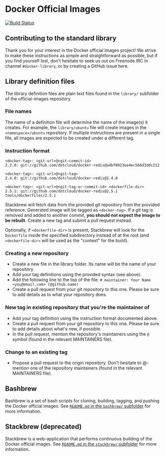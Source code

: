 # Docker Official Images

[![Build Status](https://travis-ci.org/docker-library/official-images.svg?branch=master)](https://travis-ci.org/docker-library/official-images)

## Contributing to the standard library

Thank you for your interest in the Docker official images project! We
strive to make these instructions as simple and straightforward as
possible, but if you find yourself lost, don't hesitate to seek us out
on Freenode IRC in channel `#docker-library`, or by creating a GitHub
issue here.

## Library definition files

The library definition files are plain text files found in the `library/`
subfolder of the official-images repository.

### File names

The name of a definition file will determine the name of the image(s) it
creates. For example, the `library/ubuntu` file will create images in the
`<namespace>/ubuntu` repository. If multiple instructions are present in
a single file, all images are expected to be created under a different tag.

### Instruction format

```
<docker-tag>: <git-url>@<git-commit-id>
2.2.0: git://github.com/dotcloud/docker-redis@a4bf8923ee4ec566d3ddc212

<docker-tag>: <git-url>@<git-tag>
2.4.0: git://github.com/dotcloud/docker-redis@2.4.0

<docker-tag>: <git-url>@<git-tag-or-commit-id> <dockerfile-dir>
2.5.1: git://github.com/dotcloud/docker-redis@2.5.1 tools/dockerfiles/2.5.1
```

Stackbrew will fetch data from the provided git repository from the
provided reference. Generated image will be tagged as `<docker-tag>`.
If a git tag is removed and added to another commit, **you should not
expect the image to be rebuilt.** Create a new tag and submit a pull
request instead.

Optionally, if `<dockerfile-dir>` is present, Stackbrew will look for the
`Dockerfile` inside the specified subdirectory instead of at the root
(and `<dockerfile-dir>` will be used as the "context" for the build).

### Creating a new repository

* Create a new file in the library folder. Its name will be the name of your repository.
* Add your tag definitions using the provided syntax (see above).
* Add the following line to the top of the file:
`# maintainer: Your Name <you@email.com> (@github.name)`
* Create a pull request from your git repository to this one. Please be sure to add details as to what your repository does.

### New tag in existing repository that you're the maintainer of

* Add your tag definition using the instruction format documented above.
* Create a pull request from your git repository to this one. Please be sure to add details about what's new, if possible.
* In the pull request, mention the repository's maintainers using the `@` symbol (found in the relevant MAINTAINERS file).

### Change to an existing tag

* Propose a pull request to the origin repository. Don't hesitate to @-mention one of the repository maintainers (found in the relevant MAINTAINERS file).

## Bashbrew

Bashbrew is a set of bash scripts for cloning, building, tagging, and pushing
the Docker official images. See [`README.md` in the `bashbrew/`
subfolder](bashbrew/README.md) for more information.

## Stackbrew (deprecated)

Stackbrew is a web-application that performs continuous building of the
Docker official images. See [`README.md` in the `stackbrew/`
subfolder](stackbrew/README.md) for more information.
